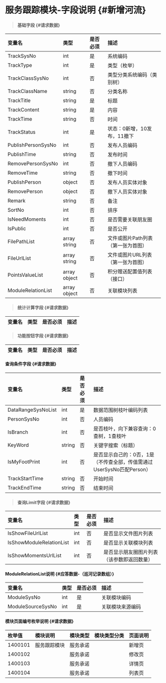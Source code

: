 # 服务跟踪模块-字段说明 {#新增河流}

> #### 基础字段 {#请求数据}

| 变量名 | 类型 | 是否必须 | 描述 |
| :--- | :--- | :--- | :--- |
| TrackSysNo | int | 是 | 系统编码 |
| TrackType | int | 是 | 类型（枚举） |
| TrackClassSysNo | int | 否 | 类型分类系统编码（类别树） |
| TrackClassName | string | 否 | 分类名称 |
| TrackTitle | string | 是 | 标题 |
| TrackContent | string | 是 | 内容 |
| TrackTime | string | 否 | 时间 |
| TrackStatus | int | 是 | 状态：0新增，10发布，11撤下 |
| PublishPersonSysNo | int | 否 | 发布人员编码 |
| PublishTime | string | 否 | 发布时间 |
| RemovePersonSysNo | int | 否 | 撤下人员编码 |
| RemoveTime | string | 否 | 撤下时间 |
| PublishPerson | object | 否 | 发布人员实体对象 |
| RemovePerson | object | 否 | 撤下人员实体对象 |
| Remark | string | 否 | 备注 |
| SortNo | int | 否 | 排序 |
| IsNeedMoments | int | 否 | 是否需要关联朋友圈 |
| IsPublic | int | 否 | 是否公开 |
| FilePathList | array string | 否 | 文件或图片Path列表（第一张为首图） |
| FileUrlList | array string | 否 | 文件或图片URL列表（第一张为首图） |
| PointsValueList | array object | 否 | 积分赠送配置值列表（接口） |
| ModuleRelationList | array object | 否 | 关联模块列表 |

> #### 统计计算字段 {#请求数据}

| 变量名 | 类型 | 是否必须 | 描述 |
| :--- | :--- | :--- | :--- |


> #### 功能按钮字段 {#请求数据}

| 变量名 | 类型 | 是否必须 | 描述 |
| :--- | :--- | :--- | :--- |


#### 查询条件字段 {#请求数据}

| 变量名 | 类型 | 是否必须 | 描述 |
| :--- | :--- | :--- | :--- |
| DataRangeSysNoList | int | 是 | 数据范围树枝叶编码列表 |
| PersonSysNo | int | 否 | 人员编码 |
| IsBranch | int | 否 | 是否枝叶，向下兼容查询：0查树，1查枝叶 |
| KeyWord | string | 否 | 关键字搜索（标题） |
| IsMyFootPrint | int | 否 | 是否显示自己的：0否，1是（不传查全部，传值需通过UserSysNo匹配Person） |
| TrackStartTime | string | 否 | 开始时间 |
| TrackEndTime | string | 否 | 结束时间 |

> #### 查询Limit字段 {#请求数据}

| 变量名 | 类型 | 是否必须 | 描述 |
| :--- | :--- | :--- | :--- |
| IsShowFileUrlList | int | 否 | 是否显示文件图片列表 |
| IsShowModuleRelationList | int | 否 | 是否显示关联模块列表 |
| IsShowMomentsUrlList | int | 否 | 是否显示朋友圈图片列表（该参数即返回数量） |

#### ModuleRelationList说明 {#应答数据-（巡河记录数组）}

| 变量名 | 类型 | 是否必须 | 描述 |
| :--- | :--- | :--- | :--- |
| ModuleSysNo | int | 是 | 关联模块编码 |
| ModuleSourceSysNo | int | 是 | 关联模块来源编码 |

#### 模块页面编号枚举说明 {#请求数据}

| 枚举值 | 模块说明 | 模块类型 | 模块类型分类 | 页面说明 |
| :--- | :--- | :--- | :--- | :--- |
| 1400101 | 服务跟踪模块 | 服务承诺 |  | 新增页 |
| 1400102 |  | 服务承诺 |  | 修改页 |
| 1400103 |  | 服务承诺 |  | 详情页 |
| 1400104 |  | 服务承诺 |  | 列表页 |




